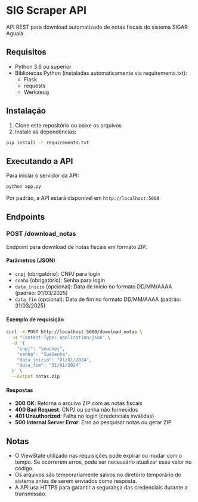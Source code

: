 # SIG Scraper API

API REST para download automatizado de notas fiscais do sistema SIGAR Aguaia.

## Requisitos

- Python 3.6 ou superior
- Bibliotecas Python (instaladas automaticamente via requirements.txt):
  - Flask
  - requests
  - Werkzeug

## Instalação

1. Clone este repositório ou baixe os arquivos
2. Instale as dependências:

```bash
pip install -r requirements.txt
```

## Executando a API

Para iniciar o servidor da API:

```bash
python app.py
```

Por padrão, a API estará disponível em `http://localhost:5000`

## Endpoints

### POST /download_notas

Endpoint para download de notas fiscais em formato ZIP.

#### Parâmetros (JSON)

- `cnpj` (obrigatório): CNPJ para login
- `senha` (obrigatório): Senha para login
- `data_inicio` (opcional): Data de início no formato DD/MM/AAAA (padrão: 01/03/2025)
- `data_fim` (opcional): Data de fim no formato DD/MM/AAAA (padrão: 31/03/2025)

#### Exemplo de requisição

```bash
curl -X POST http://localhost:5000/download_notas \
  -H "Content-Type: application/json" \
  -d '{
    "cnpj": "seucnpj",
    "senha": "SuaSenha",
    "data_inicio": "01/01/2024",
    "data_fim": "31/01/2024"
  }' \
  --output notas.zip
```

#### Respostas

- **200 OK**: Retorna o arquivo ZIP com as notas fiscais
- **400 Bad Request**: CNPJ ou senha não fornecidos
- **401 Unauthorized**: Falha no login (credenciais inválidas)
- **500 Internal Server Error**: Erro ao pesquisar notas ou gerar ZIP

## Notas

- O ViewState utilizado nas requisições pode expirar ou mudar com o tempo. Se ocorrerem erros, pode ser necessário atualizar esse valor no código.
- Os arquivos são temporariamente salvos no diretório temporário do sistema antes de serem enviados como resposta.
- A API usa HTTPS para garantir a segurança das credenciais durante a transmissão. 